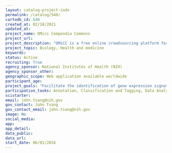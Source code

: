```yaml
---
layout: catalog-project-indv
permalink: /catalog/540/
cartodb_id: 540
created_at: 02/18/2021
updated_at: 
project_name: OMics Compendia Commons
project_url:
project_description: "OMiCC is a free online crowdsourcing platform for creating and analyzing annotated gene expression data collections from over forty thousand human and mouse studies.  The platform takes publicly available genomic data from various databases and puts it in one place for members of the research community to categorize and annotate using standardized terms. Users can contribute to the online community by sharing metadata for data collation and analysis results across different studies.  This online tool allows users to pool groups of data and perform meta-analyses to develop novel biological insights.  All of these various data groupings are saved for further use and investigation."
project_topic: Biology, Health and medicine
keywords: 
status: Active
recruiting: True
agency_sponsor: National Institutes of Health (NIH)
agency_sponsor_other: 
geographic_scope: Web application available worldwide
participant_age: 
project_goals: "Facilitate the identification of gene expression signatures for various diseases and conditions by leveraging the collective expertise of the scientific community to efficiently annotate and group publicly available transcriptomic datasets"
participation_tasks: Annotation, Classification and Tagging, Data Analysis, Finding Entities, Sample Analysis
scistarter: 
email: john.tsang@nih.gov
gov_contact: John Tsang
gov_contact_email: john.tsang@nih.gov
image: No
social_media: 
app: 
app_detail: 
data_public: 
data_url: 
start_date: 06/01/2016
---
```

